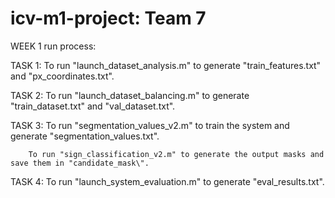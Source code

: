 # icv-m1-project: Team 7
WEEK 1 run process:

TASK 1: To run "launch_dataset_analysis.m" to generate "train_features.txt" and "px_coordinates.txt".

TASK 2: To run "launch_dataset_balancing.m" to generate "train_dataset.txt" and "val_dataset.txt".

TASK 3: To run "segmentation_values_v2.m" to train the system and generate "segmentation_values.txt".

        To run "sign_classification_v2.m" to generate the output masks and save them in "candidate_mask\".
        
TASK 4: To run "launch_system_evaluation.m" to generate "eval_results.txt".
